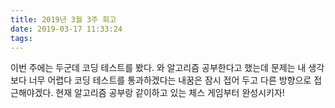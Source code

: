 ```yaml
---
title: 2019년 3월 3주 회고
date: 2019-03-17 11:33:24
tags:
---
```

이번 주에는 두군데 코딩 테스트를 봤다. 
와 알고리즘 공부한다고 했는데 문제는 내 생각보다 너무 어렵다
코딩 테스트를 통과하겠다는 내꿈은 잠시 접어 두고 다른 방향으로 접근해야겠다.
현재 알고리즘 공부랑 같이하고 있는 체스 게임부터 완성시키자!
